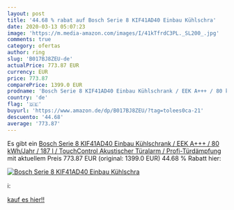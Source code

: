 ```yaml
---
layout: post
title: '44.68 % rabat auf Bosch Serie 8 KIF41AD40 Einbau Kühlschra'
date: 2020-03-13 05:07:23
image: 'https://m.media-amazon.com/images/I/41kTfrdC3PL._SL200_.jpg'
comments: true
category: ofertas
author: ring
slug: 'B017BJ8ZEU-de'
actualPrice: 773.87 EUR
currency: EUR
price: 773.87
comparePrice: 1399.0 EUR
prodname: 'Bosch Serie 8 KIF41AD40 Einbau Kühlschrank / EEK A+++ / 80 kWh/Jahr / 187 l / TouchControl Akustischer Türalarm / Profi-Türdämpfung'
country: 'de'
flag: '🇩🇪'
buyurl: 'https://www.amazon.de/dp/B017BJ8ZEU/?tag=tolees0ca-21'
descuento: '44.68'
average: '773.87'
---
```


Es gibt ein [Bosch Serie 8 KIF41AD40 Einbau Kühlschrank / EEK A+++ / 80 kWh/Jahr / 187 l / TouchControl Akustischer Türalarm / Profi-Türdämpfung](https://www.amazon.de/dp/B017BJ8ZEU/?tag=tolees0ca-21) mit aktuellem Preis 773.87 EUR (original: 1399.0 EUR) 44.68 % Rabatt hier:

[![Bosch Serie 8 KIF41AD40 Einbau Kühlschra](https://m.media-amazon.com/images/I/41kTfrdC3PL._SL200_.jpg)](https://www.amazon.de/dp/B017BJ8ZEU/?tag=tolees0ca-21)

ℹ️:


[kauf es hier!!](https://www.amazon.de/dp/B017BJ8ZEU/?tag=tolees0ca-21)
